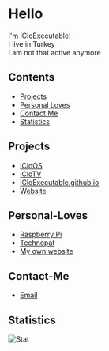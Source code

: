 # Hello 

I'm iCloExecutable!
<br />
I live in Turkey 
<br />
 I am not that active anymore

## Contents
- [Projects](#projects)
- [Personal Loves](#Personal-Loves)
- [Contact Me](#Contact-Me)
- [Statistics](#Statistics)


## Projects
* [iCloOS](https://github.com/iCloExecutable/iCloOS)
* [iCloTV](http://github.com/icloexecutable/iclotv)
* [iCloExecutable.github.io](https://github.com/iCloExecutable/iCloExecutable.github.io)
* [Website](https://github.com/iCloExecutable/iclostudios.ml)

## Personal-Loves
* [Raspberry Pi](https://www.raspberrypi.org)
* [Technopat](https://www.technopat.net)
* [My own website](https://iclostudios.ml)

## Contact-Me
* [Email](mailto:er3es6666@protonmail.ch)

## Statistics
![Stat](https://github-readme-stats.vercel.app/api?username=icloexecutable&show_icons=true&hide_border=true&count_private=true&theme=dracula)
